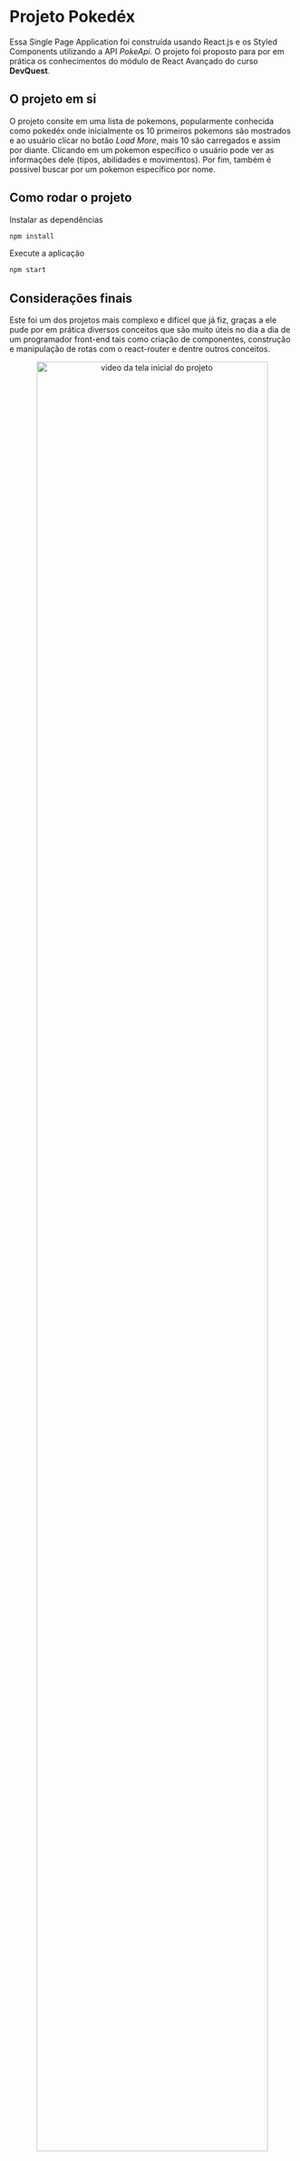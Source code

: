 
# Projeto Pokedéx

Essa Single Page Application foi construída usando React.js e os Styled Components utilizando a API *PokeApi*. O projeto foi proposto para por em prática os conhecimentos do módulo de React Avançado do curso **DevQuest**.

## O projeto em si

O projeto consite em uma lista de pokemons, popularmente conhecida como pokedéx onde inicialmente os 10 primeiros pokemons são mostrados e ao usuário clicar no botão *Load More*, mais 10 são carregados e assim por diante. Clicando em um pokemon específico o usuário pode ver as informações dele (tipos, abilidades e movimentos). Por fim, também é possivel buscar por um pokemon específico por nome.


## Como rodar o projeto

Instalar as dependências
```bash
npm install
```

Execute a aplicação
```bash
npm start
```

## Considerações finais

Este foi um dos projetos mais complexo e difícel que já fiz, graças a ele pude por em prática diversos conceitos que são muito úteis no dia a dia de um programador front-end tais como criação de componentes, construção e manipulação de rotas com o react-router e dentre outros conceitos.

<p align="center">
  <img src="./src/gif/pokedex.gif" alt="video da tela inicial do projeto" width="90%">
</p>

## Tecnologias utilizadas
- HTML
- CSS
- JS
- REACT